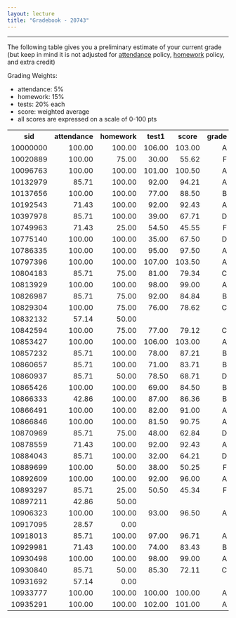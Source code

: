 ```yaml
---
layout: lecture
title: "Gradebook - 20743"
---
```


-----

The following table gives you a preliminary estimate of your current grade (but keep in mind it is not adjusted for <a href="../syllabus#attendance-policy">attendance</a> policy, <a href="../syllabus#hw-policy">homework</a> policy, and extra credit)

Grading Weights:

- attendance: 5%
- homework: 15%
- tests: 20% each
- score: weighted average
- all scores are expressed on a scale of 0-100 pts

<!-- html table generated in R 3.2.3 by xtable 1.8-2 package -->
<!-- Mon Feb 29 15:07:47 2016 -->
<table >
<tr> <th> sid </th> <th> attendance </th> <th> homework </th> <th> test1 </th> <th> score </th> <th> grade </th>  </tr>
  <tr> <td align="right"> 10000000 </td> <td align="right"> 100.00 </td> <td align="right"> 100.00 </td> <td align="right"> 106.00 </td> <td align="right"> 103.00 </td> <td align="right"> A </td> </tr>
  <tr> <td align="right"> 10020889 </td> <td align="right"> 100.00 </td> <td align="right"> 75.00 </td> <td align="right"> 30.00 </td> <td align="right"> 55.62 </td> <td align="right"> F </td> </tr>
  <tr> <td align="right"> 10096763 </td> <td align="right"> 100.00 </td> <td align="right"> 100.00 </td> <td align="right"> 101.00 </td> <td align="right"> 100.50 </td> <td align="right"> A </td> </tr>
  <tr> <td align="right"> 10132979 </td> <td align="right"> 85.71 </td> <td align="right"> 100.00 </td> <td align="right"> 92.00 </td> <td align="right"> 94.21 </td> <td align="right"> A </td> </tr>
  <tr> <td align="right"> 10137656 </td> <td align="right"> 100.00 </td> <td align="right"> 100.00 </td> <td align="right"> 77.00 </td> <td align="right"> 88.50 </td> <td align="right"> B </td> </tr>
  <tr> <td align="right"> 10192543 </td> <td align="right"> 71.43 </td> <td align="right"> 100.00 </td> <td align="right"> 92.00 </td> <td align="right"> 92.43 </td> <td align="right"> A </td> </tr>
  <tr> <td align="right"> 10397978 </td> <td align="right"> 85.71 </td> <td align="right"> 100.00 </td> <td align="right"> 39.00 </td> <td align="right"> 67.71 </td> <td align="right"> D </td> </tr>
  <tr> <td align="right"> 10749963 </td> <td align="right"> 71.43 </td> <td align="right"> 25.00 </td> <td align="right"> 54.50 </td> <td align="right"> 45.55 </td> <td align="right"> F </td> </tr>
  <tr> <td align="right"> 10775140 </td> <td align="right"> 100.00 </td> <td align="right"> 100.00 </td> <td align="right"> 35.00 </td> <td align="right"> 67.50 </td> <td align="right"> D </td> </tr>
  <tr> <td align="right"> 10786335 </td> <td align="right"> 100.00 </td> <td align="right"> 100.00 </td> <td align="right"> 95.00 </td> <td align="right"> 97.50 </td> <td align="right"> A </td> </tr>
  <tr> <td align="right"> 10797396 </td> <td align="right"> 100.00 </td> <td align="right"> 100.00 </td> <td align="right"> 107.00 </td> <td align="right"> 103.50 </td> <td align="right"> A </td> </tr>
  <tr> <td align="right"> 10804183 </td> <td align="right"> 85.71 </td> <td align="right"> 75.00 </td> <td align="right"> 81.00 </td> <td align="right"> 79.34 </td> <td align="right"> C </td> </tr>
  <tr> <td align="right"> 10813929 </td> <td align="right"> 100.00 </td> <td align="right"> 100.00 </td> <td align="right"> 98.00 </td> <td align="right"> 99.00 </td> <td align="right"> A </td> </tr>
  <tr> <td align="right"> 10826987 </td> <td align="right"> 85.71 </td> <td align="right"> 75.00 </td> <td align="right"> 92.00 </td> <td align="right"> 84.84 </td> <td align="right"> B </td> </tr>
  <tr> <td align="right"> 10829304 </td> <td align="right"> 100.00 </td> <td align="right"> 75.00 </td> <td align="right"> 76.00 </td> <td align="right"> 78.62 </td> <td align="right"> C </td> </tr>
  <tr> <td align="right"> 10832132 </td> <td align="right"> 57.14 </td> <td align="right"> 50.00 </td> <td align="right">  </td> <td align="right">  </td> <td align="right">  </td> </tr>
  <tr> <td align="right"> 10842594 </td> <td align="right"> 100.00 </td> <td align="right"> 75.00 </td> <td align="right"> 77.00 </td> <td align="right"> 79.12 </td> <td align="right"> C </td> </tr>
  <tr> <td align="right"> 10853427 </td> <td align="right"> 100.00 </td> <td align="right"> 100.00 </td> <td align="right"> 106.00 </td> <td align="right"> 103.00 </td> <td align="right"> A </td> </tr>
  <tr> <td align="right"> 10857232 </td> <td align="right"> 85.71 </td> <td align="right"> 100.00 </td> <td align="right"> 78.00 </td> <td align="right"> 87.21 </td> <td align="right"> B </td> </tr>
  <tr> <td align="right"> 10860657 </td> <td align="right"> 85.71 </td> <td align="right"> 100.00 </td> <td align="right"> 71.00 </td> <td align="right"> 83.71 </td> <td align="right"> B </td> </tr>
  <tr> <td align="right"> 10860937 </td> <td align="right"> 85.71 </td> <td align="right"> 50.00 </td> <td align="right"> 78.50 </td> <td align="right"> 68.71 </td> <td align="right"> D </td> </tr>
  <tr> <td align="right"> 10865426 </td> <td align="right"> 100.00 </td> <td align="right"> 100.00 </td> <td align="right"> 69.00 </td> <td align="right"> 84.50 </td> <td align="right"> B </td> </tr>
  <tr> <td align="right"> 10866333 </td> <td align="right"> 42.86 </td> <td align="right"> 100.00 </td> <td align="right"> 87.00 </td> <td align="right"> 86.36 </td> <td align="right"> B </td> </tr>
  <tr> <td align="right"> 10866491 </td> <td align="right"> 100.00 </td> <td align="right"> 100.00 </td> <td align="right"> 82.00 </td> <td align="right"> 91.00 </td> <td align="right"> A </td> </tr>
  <tr> <td align="right"> 10866846 </td> <td align="right"> 100.00 </td> <td align="right"> 100.00 </td> <td align="right"> 81.50 </td> <td align="right"> 90.75 </td> <td align="right"> A </td> </tr>
  <tr> <td align="right"> 10870969 </td> <td align="right"> 85.71 </td> <td align="right"> 75.00 </td> <td align="right"> 48.00 </td> <td align="right"> 62.84 </td> <td align="right"> D </td> </tr>
  <tr> <td align="right"> 10878559 </td> <td align="right"> 71.43 </td> <td align="right"> 100.00 </td> <td align="right"> 92.00 </td> <td align="right"> 92.43 </td> <td align="right"> A </td> </tr>
  <tr> <td align="right"> 10884043 </td> <td align="right"> 85.71 </td> <td align="right"> 100.00 </td> <td align="right"> 32.00 </td> <td align="right"> 64.21 </td> <td align="right"> D </td> </tr>
  <tr> <td align="right"> 10889699 </td> <td align="right"> 100.00 </td> <td align="right"> 50.00 </td> <td align="right"> 38.00 </td> <td align="right"> 50.25 </td> <td align="right"> F </td> </tr>
  <tr> <td align="right"> 10892609 </td> <td align="right"> 100.00 </td> <td align="right"> 100.00 </td> <td align="right"> 92.00 </td> <td align="right"> 96.00 </td> <td align="right"> A </td> </tr>
  <tr> <td align="right"> 10893297 </td> <td align="right"> 85.71 </td> <td align="right"> 25.00 </td> <td align="right"> 50.50 </td> <td align="right"> 45.34 </td> <td align="right"> F </td> </tr>
  <tr> <td align="right"> 10897211 </td> <td align="right"> 42.86 </td> <td align="right"> 50.00 </td> <td align="right">  </td> <td align="right">  </td> <td align="right">  </td> </tr>
  <tr> <td align="right"> 10906323 </td> <td align="right"> 100.00 </td> <td align="right"> 100.00 </td> <td align="right"> 93.00 </td> <td align="right"> 96.50 </td> <td align="right"> A </td> </tr>
  <tr> <td align="right"> 10917095 </td> <td align="right"> 28.57 </td> <td align="right"> 0.00 </td> <td align="right">  </td> <td align="right">  </td> <td align="right">  </td> </tr>
  <tr> <td align="right"> 10918013 </td> <td align="right"> 85.71 </td> <td align="right"> 100.00 </td> <td align="right"> 97.00 </td> <td align="right"> 96.71 </td> <td align="right"> A </td> </tr>
  <tr> <td align="right"> 10929981 </td> <td align="right"> 71.43 </td> <td align="right"> 100.00 </td> <td align="right"> 74.00 </td> <td align="right"> 83.43 </td> <td align="right"> B </td> </tr>
  <tr> <td align="right"> 10930498 </td> <td align="right"> 100.00 </td> <td align="right"> 100.00 </td> <td align="right"> 98.00 </td> <td align="right"> 99.00 </td> <td align="right"> A </td> </tr>
  <tr> <td align="right"> 10930840 </td> <td align="right"> 85.71 </td> <td align="right"> 50.00 </td> <td align="right"> 85.30 </td> <td align="right"> 72.11 </td> <td align="right"> C </td> </tr>
  <tr> <td align="right"> 10931692 </td> <td align="right"> 57.14 </td> <td align="right"> 0.00 </td> <td align="right">  </td> <td align="right">  </td> <td align="right">  </td> </tr>
  <tr> <td align="right"> 10933777 </td> <td align="right"> 100.00 </td> <td align="right"> 100.00 </td> <td align="right"> 100.00 </td> <td align="right"> 100.00 </td> <td align="right"> A </td> </tr>
  <tr> <td align="right"> 10935291 </td> <td align="right"> 100.00 </td> <td align="right"> 100.00 </td> <td align="right"> 102.00 </td> <td align="right"> 101.00 </td> <td align="right"> A </td> </tr>
   </table>
